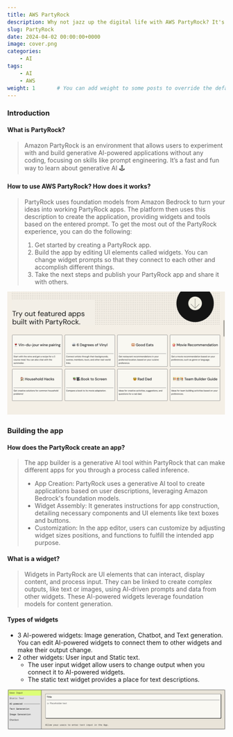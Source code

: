 ```yaml
---
title: AWS PartyRock
description: Why not jazz up the digital life with AWS PartyRock? It's ur no-code gateway to crafting AI apps, minus headahce 💽
slug: PartyRock
date: 2024-04-02 00:00:00+0000
image: cover.png
categories:
    - AI
tags:
    - AI
    - AWS
weight: 1       # You can add weight to some posts to override the default sorting (date descending)
---
```


### Introduction
#### What is PartyRock?
> Amazon PartyRock is an environment that allows users to experiment with and build
> generative AI-powered applications without any coding, focusing on skills like 
> prompt engineering. It’s a fast and fun way to learn about generative AI 🕹️

#### How to use AWS PartyRock?  How does it works?
> PartyRock uses foundation models from Amazon Bedrock to turn your ideas into 
> working PartyRock apps. The platform then uses this description to create the 
> application, providing widgets and tools based on the entered prompt.
> To get the most out of the PartyRock experience, you can do the following:
> 1. Get started by creating a PartyRock app. 
> 2. Build the app by editing UI elements called widgets. You can change widget 
> prompts so that they connect to each other and accomplish different things.
> 3. Take the next steps and publish your PartyRock app and share it with others.

![apps example](1.png)

### Building the app
#### How does the PartyRock create an app?
> The app builder is a generative AI tool within PartyRock that can make different 
> apps for you through a process called inference. 
> * App Creation: PartyRock uses a generative AI tool to create applications based 
> on user descriptions, leveraging Amazon Bedrock's foundation models.
> * Widget Assembly: It generates instructions for app construction, detailing 
> necessary components and UI elements like text boxes and buttons.
> * Customization: In the app editor, users can customize by adjusting widget sizes
> positions, and functions to fulfill the intended app purpose.

#### What is a widget?
> Widgets in PartyRock are UI elements that can interact, display content, and 
> process input. They can be linked to create complex outputs, like text or images,
> using AI-driven prompts and data from other widgets. These AI-powered widgets 
> leverage foundation models for content generation.

#### Types of widgets
* 3 AI-powered widgets: Image generation, Chatbot, and Text generation. 
    You can edit AI-powered widgets to connect them to other widgets and make their output change.
* 2 other widgets: User input and Static text. 
  * The user input widget allow users to change output when you connect it to     AI-powered widgets. 
  * The static text widget provides a place for text descriptions.

![widgets](2.png)